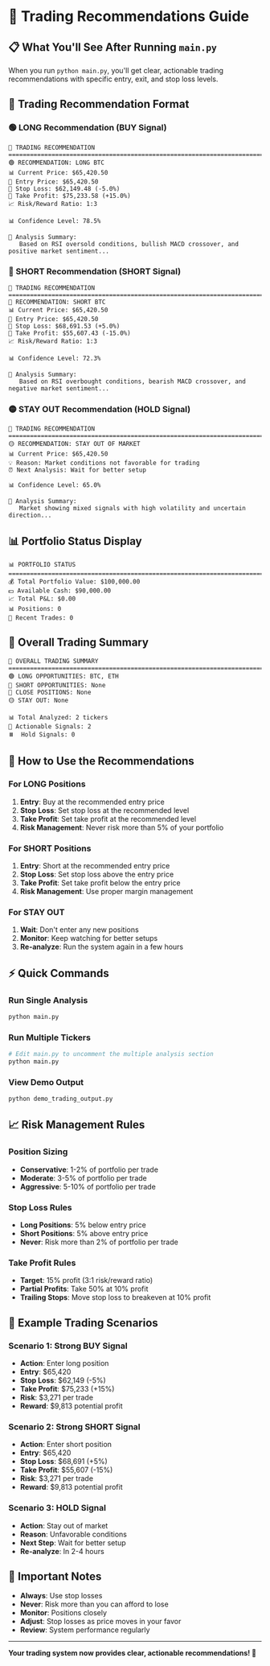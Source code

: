 # 🎯 Trading Recommendations Guide

## 📋 **What You'll See After Running `main.py`**

When you run `python main.py`, you'll get clear, actionable trading recommendations with specific entry, exit, and stop loss levels.

## 🎯 **Trading Recommendation Format**

### **🟢 LONG Recommendation (BUY Signal)**
```
🎯 TRADING RECOMMENDATION
================================================================================
🟢 RECOMMENDATION: LONG BTC
📊 Current Price: $65,420.50
🎯 Entry Price: $65,420.50
🛑 Stop Loss: $62,149.48 (-5.0%)
🎯 Take Profit: $75,233.58 (+15.0%)
📈 Risk/Reward Ratio: 1:3

📊 Confidence Level: 78.5%

🧠 Analysis Summary:
   Based on RSI oversold conditions, bullish MACD crossover, and positive market sentiment...
```

### **🔴 SHORT Recommendation (SHORT Signal)**
```
🎯 TRADING RECOMMENDATION
================================================================================
🔴 RECOMMENDATION: SHORT BTC
📊 Current Price: $65,420.50
🎯 Entry Price: $65,420.50
🛑 Stop Loss: $68,691.53 (+5.0%)
🎯 Take Profit: $55,607.43 (-15.0%)
📈 Risk/Reward Ratio: 1:3

📊 Confidence Level: 72.3%

🧠 Analysis Summary:
   Based on RSI overbought conditions, bearish MACD crossover, and negative market sentiment...
```

### **🟡 STAY OUT Recommendation (HOLD Signal)**
```
🎯 TRADING RECOMMENDATION
================================================================================
🟡 RECOMMENDATION: STAY OUT OF MARKET
📊 Current Price: $65,420.50
💡 Reason: Market conditions not favorable for trading
⏰ Next Analysis: Wait for better setup

📊 Confidence Level: 65.0%

🧠 Analysis Summary:
   Market showing mixed signals with high volatility and uncertain direction...
```

## 📊 **Portfolio Status Display**

```
📊 PORTFOLIO STATUS
================================================================================
💰 Total Portfolio Value: $100,000.00
💵 Available Cash: $90,000.00
📈 Total P&L: $0.00
📊 Positions: 0
🔄 Recent Trades: 0
```

## 🎯 **Overall Trading Summary**

```
🎯 OVERALL TRADING SUMMARY
================================================================================
🟢 LONG OPPORTUNITIES: BTC, ETH
🔴 SHORT OPPORTUNITIES: None
🔴 CLOSE POSITIONS: None
🟡 STAY OUT: None

📊 Total Analyzed: 2 tickers
🎯 Actionable Signals: 2
⏸️  Hold Signals: 0
```

## 🚀 **How to Use the Recommendations**

### **For LONG Positions**
1. **Entry**: Buy at the recommended entry price
2. **Stop Loss**: Set stop loss at the recommended level
3. **Take Profit**: Set take profit at the recommended level
4. **Risk Management**: Never risk more than 5% of your portfolio

### **For SHORT Positions**
1. **Entry**: Short at the recommended entry price
2. **Stop Loss**: Set stop loss above the entry price
3. **Take Profit**: Set take profit below the entry price
4. **Risk Management**: Use proper margin management

### **For STAY OUT**
1. **Wait**: Don't enter any new positions
2. **Monitor**: Keep watching for better setups
3. **Re-analyze**: Run the system again in a few hours

## ⚡ **Quick Commands**

### **Run Single Analysis**
```bash
python main.py
```

### **Run Multiple Tickers**
```bash
# Edit main.py to uncomment the multiple analysis section
python main.py
```

### **View Demo Output**
```bash
python demo_trading_output.py
```

## 📈 **Risk Management Rules**

### **Position Sizing**
- **Conservative**: 1-2% of portfolio per trade
- **Moderate**: 3-5% of portfolio per trade
- **Aggressive**: 5-10% of portfolio per trade

### **Stop Loss Rules**
- **Long Positions**: 5% below entry price
- **Short Positions**: 5% above entry price
- **Never**: Risk more than 2% of portfolio per trade

### **Take Profit Rules**
- **Target**: 15% profit (3:1 risk/reward ratio)
- **Partial Profits**: Take 50% at 10% profit
- **Trailing Stops**: Move stop loss to breakeven at 10% profit

## 🎯 **Example Trading Scenarios**

### **Scenario 1: Strong BUY Signal**
- **Action**: Enter long position
- **Entry**: $65,420
- **Stop Loss**: $62,149 (-5%)
- **Take Profit**: $75,233 (+15%)
- **Risk**: $3,271 per trade
- **Reward**: $9,813 potential profit

### **Scenario 2: Strong SHORT Signal**
- **Action**: Enter short position
- **Entry**: $65,420
- **Stop Loss**: $68,691 (+5%)
- **Take Profit**: $55,607 (-15%)
- **Risk**: $3,271 per trade
- **Reward**: $9,813 potential profit

### **Scenario 3: HOLD Signal**
- **Action**: Stay out of market
- **Reason**: Unfavorable conditions
- **Next Step**: Wait for better setup
- **Re-analyze**: In 2-4 hours

## 🚨 **Important Notes**

- **Always**: Use stop losses
- **Never**: Risk more than you can afford to lose
- **Monitor**: Positions closely
- **Adjust**: Stop losses as price moves in your favor
- **Review**: System performance regularly

---

**Your trading system now provides clear, actionable recommendations! 🚀**

